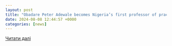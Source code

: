 ```yaml
---
layout: post
title: "Obadare Peter Adewale becomes Nigeria’s first professor of practice in cybersecurity - Technext"
date: 2024-08-08 12:44:57 +0000
categories: [news]
---
```


[Читати далі](https://technext24.com/2024/08/08/obadare-peter-adewale-professor-security/)
